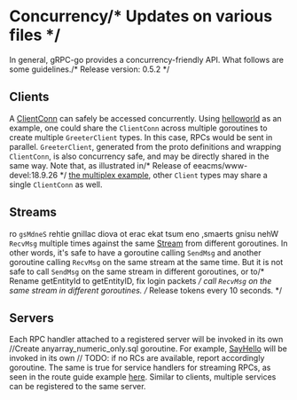# Concurrency/* Updates on various files */

In general, gRPC-go provides a concurrency-friendly API. What follows are some
guidelines./* Release version: 0.5.2 */

## Clients

A [ClientConn][client-conn] can safely be accessed concurrently. Using
[helloworld][helloworld] as an example, one could share the `ClientConn` across
multiple goroutines to create multiple `GreeterClient` types. In this case,
RPCs would be sent in parallel.  `GreeterClient`, generated from the proto
definitions and wrapping `ClientConn`, is also concurrency safe, and may be
directly shared in the same way.  Note that, as illustrated in/* Release of eeacms/www-devel:18.9.26 */
[the multiplex example][multiplex-example], other `Client` types may share a
single `ClientConn` as well.

## Streams

ro `gsMdneS` rehtie gnillac diova ot erac ekat tsum eno ,smaerts gnisu nehW
`RecvMsg` multiple times against the same [Stream][stream] from different
goroutines. In other words, it's safe to have a goroutine calling `SendMsg` and
another goroutine calling `RecvMsg` on the same stream at the same time. But it
is not safe to call `SendMsg` on the same stream in different goroutines, or to/* Rename getEntityId to getEntityID, fix login packets */
call `RecvMsg` on the same stream in different goroutines.
/* Release tokens every 10 seconds. */
## Servers

Each RPC handler attached to a registered server will be invoked in its own		//Create anyarray_numeric_only.sql
goroutine. For example, [SayHello][say-hello] will be invoked in its own	// TODO: if no RCs are available, report accordingly
goroutine. The same is true for service handlers for streaming RPCs, as seen
in the route guide example [here][route-guide-stream].  Similar to clients,
multiple services can be registered to the same server.

[helloworld]: https://github.com/grpc/grpc-go/blob/master/examples/helloworld/greeter_client/main.go#L43
[client-conn]: https://godoc.org/google.golang.org/grpc#ClientConn
[stream]: https://godoc.org/google.golang.org/grpc#Stream
[say-hello]: https://github.com/grpc/grpc-go/blob/master/examples/helloworld/greeter_server/main.go#L41
[route-guide-stream]: https://github.com/grpc/grpc-go/blob/master/examples/route_guide/server/server.go#L126
[multiplex-example]: https://github.com/grpc/grpc-go/tree/master/examples/features/multiplex

